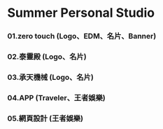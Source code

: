 # Summer Personal Studio

### 01.zero touch (Logo、EDM、名片、Banner)
### 02.泰靈殿 (Logo、名片)
### 03.承天機械 (Logo、名片)
### 04.APP (Traveler、王者娛樂)
### 05.網頁設計 (王者娛樂)
